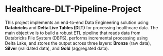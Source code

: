 # Healthcare-DLT-Pipeline-Project
This project implements an end-to-end Data Engineering solution using **Databricks** and **Delta Live Tables (DLT)** for processing healthcare data. The main objective is to build a robust ETL pipeline that reads data from Databricks File System (DBFS), performs incremental processing using Delta Lake, and stores the output across three layers: **Bronze** (raw data), **Silver** (validated data), and **Gold** (aggregated data).
